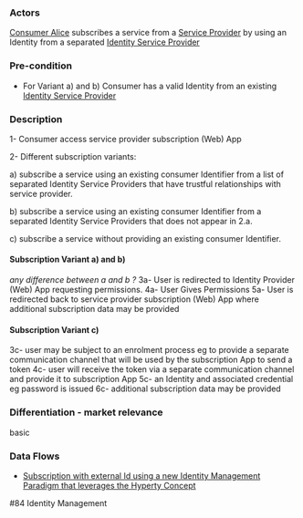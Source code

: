 ### Actors

[Consumer Alice](https://github.com/reTHINK-project/use-cases/blob/master/docs/D1.1/business-models/business-roles.md#service-consumer) subscribes a service from a [Service Provider](https://github.com/reTHINK-project/use-cases/blob/master/docs/D1.1/business-models/business-roles.md#service-provider) by using an Identity from a separated [Identity Service Provider](https://github.com/reTHINK-project/use-cases/blob/master/docs/D1.1/business-models/business-roles.md#identity-service-provider)
### Pre-condition
- For Variant a) and b) Consumer has a valid Identity from an existing [Identity Service Provider](https://github.com/reTHINK-project/use-cases/blob/master/docs/D1.1/business-models/business-roles.md#identity-service-provider)
### Description

1- Consumer access service provider subscription (Web) App

2- Different subscription variants:
 
 a) subscribe a service using an existing consumer Identifier from a list of separated Identity Service Providers that have trustful relationships with service provider.
 
 b) subscribe a service using an existing consumer Identifier from a separated Identity Service Providers that does not appear in 2.a.
 
 c) subscribe a service without providing an existing consumer Identifier.
#### Subscription Variant a) and b)

_any difference between a and b ?_
3a- User is redirected to Identity Provider (Web) App requesting permissions.
4a- User Gives Permissions
5a- User is redirected back to service provider subscription (Web) App where additional subscription data may be provided
#### Subscription Variant c)

3c- user may be subject to an enrolment process eg to provide a separate communication channel that will be used by the subscription App to send a token
4c- user will receive the token via a separate communication channel and provide it to subscription App
5c-  an Identity and associated credential eg password is issued 
6c- additional subscription data may be provided
### Differentiation - market relevance

basic
### Data Flows
- [Subscription with external Id using a new Identity Management Paradigm that leverages the Hyperty Concept](https://github.com/reTHINK-project/architecture/blob/master/docs/dynamic-view/registration%20and%20login/UC4_Registration_with_external_id.md)

#84 Identity Management
